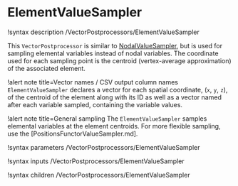 # ElementValueSampler

!syntax description /VectorPostprocessors/ElementValueSampler

This `VectorPostprocessor` is similar to [NodalValueSampler](NodalValueSampler.md),
but is used for sampling elemental variables instead of nodal variables. The
coordinate used for each sampling point is the centroid (vertex-average approximation) of the associated
element.

!alert note title=Vector names / CSV output column names
`ElementValueSampler` declares a vector for each spatial coordinate, (`x`, `y`, `z`), of the centroid of the element
along with its ID as well as a vector named after each variable sampled, containing the variable values.

!alert note title=General sampling
The `ElementValueSampler` samples elemental variables at the element centroids. For more flexible sampling,
use the [PositionsFunctorValueSampler.md].

!syntax parameters /VectorPostprocessors/ElementValueSampler

!syntax inputs /VectorPostprocessors/ElementValueSampler

!syntax children /VectorPostprocessors/ElementValueSampler

